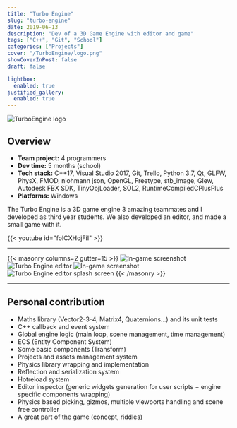 ```yaml
---
title: "Turbo Engine"
slug: "turbo-engine"
date: 2019-06-13
description: "Dev of a 3D Game Engine with editor and game"
tags: ["C++", "Git", "School"]
categories: ["Projects"]
cover: "/TurboEngine/logo.png"
showCoverInPost: false
draft: false

lightbox:
  enabled: true
justified_gallery:
  enabled: true
---
```


![TurboEngine logo](/TurboEngine/TurboEngineStamp.png)

## Overview
- **Team project:** 4 programmers
- **Dev time:** 5 months (school)
- **Tech stack:** C++17, Visual Studio 2017, Git, Trello, Python 3.7, Qt, GLFW, PhysX, FMOD, nlohmann json, OpenGL, Freetype, stb_image, Glew, Autodesk FBX SDK, TinyObjLoader, SOL2, RuntimeCompiledCPlusPlus
- **Platforms:** Windows

The Turbo Engine is a 3D game engine 3 amazing teammates and I developed as third year students. We also developed an editor, and made a small game with it.

{{< youtube id="foICXHojFiI" >}}

---

{{< masonry columns=2 gutter=15 >}}
![In-game screenshot](/TurboEngine/TurboEngineCover.png)
![Turbo Engine editor](/TurboEngine/TurboEngineEditor.png)
![In-game screenshot](/TurboEngine/TurboGame.jpg)
![Turbo Engine editor splash screen](/TurboEngine/splash.png)
{{< /masonry >}}

--- 

## Personal contribution

- Maths library (Vector2-3-4, Matrix4, Quaternions...) and its unit tests
- C++ callback and event system
- Global engine logic (main loop, scene management, time management)
- ECS (Entity Component System)
- Some basic components (Transform)
- Projects and assets management system
- Physics library wrapping and implementation
- Reflection and serialization system
- Hotreload system
- Editor inspector (generic widgets generation for user scripts + engine specific components wrapping)
- Physics based picking, gizmos, multiple viewports handling and scene free controller
- A great part of the game (concept, riddles)